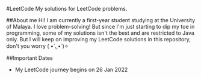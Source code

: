 #LeetCode
My solutions for LeetCode problems.

##About me
Hi! I am currently a first-year student studying at the University of Malaya. I love problem-solving! But since I'm just starting to dip my toe in programming, some of my solutions isn't the best and are restricted to Java only. But I will keep on improving my LeetCode solutions in this repository, don't you worry ( •̀ .̫ •́ )✧

##Important Dates
- My LeetCode journey begins on 26 Jan 2022
